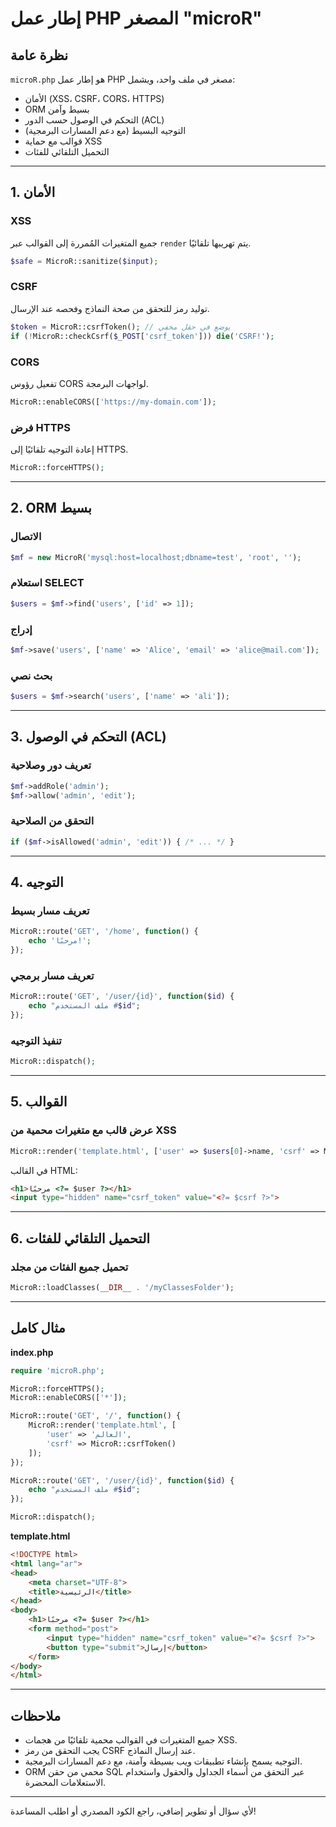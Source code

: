# إطار عمل PHP المصغر "microR"

## نظرة عامة

`microR.php` هو إطار عمل PHP مصغر في ملف واحد، ويشمل:
- الأمان (XSS، CSRF، CORS، HTTPS)
- ORM بسيط وآمن
- التحكم في الوصول حسب الدور (ACL)
- التوجيه البسيط (مع دعم المسارات البرمجية)
- قوالب مع حماية XSS
- التحميل التلقائي للفئات

---

## 1. الأمان

### XSS
جميع المتغيرات المُمررة إلى القوالب عبر `render` يتم تهريبها تلقائيًا.

```php
$safe = MicroR::sanitize($input);
```

### CSRF
توليد رمز للتحقق من صحة النماذج وفحصه عند الإرسال.

```php
$token = MicroR::csrfToken(); // يوضع في حقل مخفي
if (!MicroR::checkCsrf($_POST['csrf_token'])) die('CSRF!');
```

### CORS
تفعيل رؤوس CORS لواجهات البرمجة.

```php
MicroR::enableCORS(['https://my-domain.com']);
```

### فرض HTTPS
إعادة التوجيه تلقائيًا إلى HTTPS.

```php
MicroR::forceHTTPS();
```

---

## 2. ORM بسيط

### الاتصال
```php
$mf = new MicroR('mysql:host=localhost;dbname=test', 'root', '');
```

### استعلام SELECT
```php
$users = $mf->find('users', ['id' => 1]);
```

### إدراج
```php
$mf->save('users', ['name' => 'Alice', 'email' => 'alice@mail.com']);
```

### بحث نصي
```php
$users = $mf->search('users', ['name' => 'ali']);
```

---

## 3. التحكم في الوصول (ACL)

### تعريف دور وصلاحية
```php
$mf->addRole('admin');
$mf->allow('admin', 'edit');
```

### التحقق من الصلاحية
```php
if ($mf->isAllowed('admin', 'edit')) { /* ... */ }
```

---

## 4. التوجيه

### تعريف مسار بسيط
```php
MicroR::route('GET', '/home', function() {
    echo 'مرحبًا!';
});
```

### تعريف مسار برمجي
```php
MicroR::route('GET', '/user/{id}', function($id) {
    echo "ملف المستخدم #$id";
});
```

### تنفيذ التوجيه
```php
MicroR::dispatch();
```

---

## 5. القوالب

### عرض قالب مع متغيرات محمية من XSS
```php
MicroR::render('template.html', ['user' => $users[0]->name, 'csrf' => MicroR::csrfToken()]);
```

في القالب HTML:
```html
<h1>مرحبًا <?= $user ?></h1>
<input type="hidden" name="csrf_token" value="<?= $csrf ?>">
```

---

## 6. التحميل التلقائي للفئات

### تحميل جميع الفئات من مجلد
```php
MicroR::loadClasses(__DIR__ . '/myClassesFolder');
```

---

## مثال كامل

**index.php**
```php
require 'microR.php';

MicroR::forceHTTPS();
MicroR::enableCORS(['*']);

MicroR::route('GET', '/', function() {
    MicroR::render('template.html', [
        'user' => 'العالم',
        'csrf' => MicroR::csrfToken()
    ]);
});

MicroR::route('GET', '/user/{id}', function($id) {
    echo "ملف المستخدم #$id";
});

MicroR::dispatch();
```

**template.html**
```html
<!DOCTYPE html>
<html lang="ar">
<head>
    <meta charset="UTF-8">
    <title>الرئيسية</title>
</head>
<body>
    <h1>مرحبًا <?= $user ?></h1>
    <form method="post">
        <input type="hidden" name="csrf_token" value="<?= $csrf ?>">
        <button type="submit">إرسال</button>
    </form>
</body>
</html>
```

---

## ملاحظات
- جميع المتغيرات في القوالب محمية تلقائيًا من هجمات XSS.
- يجب التحقق من رمز CSRF عند إرسال النماذج.
- التوجيه يسمح بإنشاء تطبيقات ويب بسيطة وآمنة، مع دعم المسارات البرمجية.
- ORM محمي من حقن SQL عبر التحقق من أسماء الجداول والحقول واستخدام الاستعلامات المحضرة.

---

لأي سؤال أو تطوير إضافي، راجع الكود المصدري أو اطلب المساعدة!
